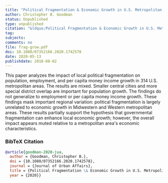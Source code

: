 ```yaml
---
title: "Political Fragmentation & Economic Growth in U.S. Metropolitan Areas"
author: Christopher B. Goodman
status: Unpublished
type: unpublished
citation: "&ldquo;Political Fragmentation & Economic Growth in U.S. Metropolitan Areas.&rdquo; <em>Journal of Urban Affairs</em>"
tag:
subjects:
comments: no
file: frag-grow.pdf
doi: 10.1080/07352166.2020.1742578
date: 2020-05-13
publishdate: 2018-08-02
---
```


This paper analyzes the impact of local political fragmentation on population, employment, and per capita money income growth in 314 U.S. metropolitan areas. The results are mixed. Smaller central cities and more special district overlap are important for population growth. The findings do not generalize to employment or per capita money income growth. These findings mask important regional variation: political fragmentation is largely unrelated to economic growth in Midwestern and Western metropolitan areas. These results partially support the hypothesis that governmental fragmentation can enhance local economic growth; however, the overall impact appears muted relative to a metropolitan area's economic characteristics.  

### BibTeX Citation
```bib
@article{goodman-2020-jua,
  author = {Goodman, Christopher B.},
  doi = {10.1080/07352166.2020.1742578},
  journal = {Journal of Urban Affairs},
  title = {Political Fragmentation \& Economic Growth in U.S. Metropolitan Areas},
  year = {2020}}
```
